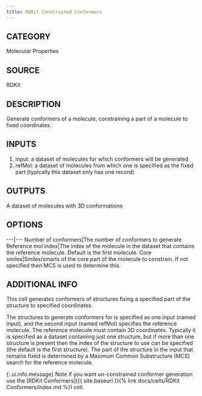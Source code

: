 ```yaml
---
title: RDKit Constrained Conformers
---
```


## CATEGORY
Molecular Properties

## SOURCE
RDKit

## DESCRIPTION
Generate conformers of a molecule, constraining a part of a molecule to fixed coordinates.

## INPUTS
1. input: a dataset of molecules for which conformers will be generated
2. refMol: a dataset of molecules from which one is specified as the fixed part (typically this dataset only has one record)

## OUTPUTS
A dataset of molecules with 3D conformations

## OPTIONS

---|---
Number of conformers|The number of conformers to generate
Reference mol index|The index of the molecule in the dataset that contains the reference molecule. Default is the first molecule.
Core smiles|Smiles/smarts of the core part of the molecule to constrain. If not specified then MCS is used to determine this.

## ADDITIONAL INFO
This cell generates conformers of structures fixing a specified part of the structure to specified coordinates.

The structures to generate conformers for is specified as one input (named input), and the second input (named refMol) specifies the reference molecule. The reference molecule must contain 3D coordinates. Typically it is specified as a dataset containing just one structure, but if more than one structure is present then the index of the structure to use can be specified (the default is the first structure). The part of the structure in the input that remains fixed is determined by a Maximum Common Substructure (MCS) search for the reference molecule.

{:.ui.info.message}
Note if you want un-constrained conformer generation use the [RDKit Conformers]({{ site.baseurl }}{% link docs/cells/RDKit Conformers/index.md %}) cell.
